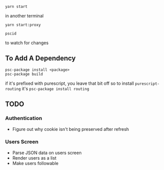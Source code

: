 ```
yarn start
```

in another terminal

```
yarn start:proxy
```

```
pscid
```
to watch for changes

## To Add A Dependency

```
psc-package install <package>
psc-package build
```

if it's prefixed with purescript, you leave that bit off so to install `purescript-routing` it's `psc-package install routing`

## TODO

### Authentication
- Figure out why cookie isn't being preserved after refresh

### Users Screen
- Parse JSON data on users screen
- Render users as a list
- Make users followable
